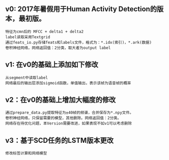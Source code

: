 ##  v0: 2017年暑假用于Human Activity Detection的版本，最初版。
    特征为cmn后的 MFCC + delta1 + delta2
    label读取采用Textgrid
    通过feats_io.py存储feats和labels文件，格式为：*.idx(索引)，*.ark(数据)
    卷积神经网络，网络返回值：2分类，取大者为output label


##  v1: 在v0的基础上添加如下修改
    从segment中读取label
    网络最后的输出层添加sigmoid函数，单值输出，表示该帧为语音帧的概率


##  v2：在v0的基础上增加大幅度的修改
    通过prepare_data.py提取特征为±40帧的频谱，合并保存为*.npy文件。
    卷积神经网络，只保留需要的模型，其他删除。网络返回值：2分类。
    网络存在待优化问题，本Version需要改进，如果表现不如v1可以考虑删除
    
##  v3：基于SCD任务的LSTM版本更改
    修改标签计算和网络模型